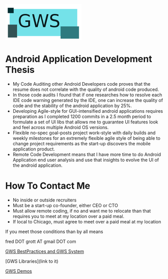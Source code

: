 ![GrottSpaceLogo](./readme_images/gws_logo.png)

# Android Application Development Thesis

* My Code Auditing other Android Developers code proves that the resume does not correlate with the
  quality of android code produced.
* In those code audits I found that if one researches how to resolve each IDE code warning generated
  by the IDE, one can increase the quality of code and the stability of the android application by 25%.
* Developing Agile-style for GUI-intensified android applications requires preparation as I completed
  1200 commits in a 2.5 month period to formulate a set of UI libs that allows me to guarantee UI features
  look and feel across multiple Android OS versions.
* Flexible no-spec goal-posts project work-style with daily builds and weekly milestones for an extremely
  flexible agile style of being able to change project requirements as the start-up discovers the mobile
  application product.
* Remote Code Development means that I have more time to do Android Application end user analysis and
  use that insights to evolve the UI of the android application.

# How To Contact Me

* No inside or outside recruiters
* Must be a start-up co-founder, either CEO or CTO
* Must allow remote coding, if no and want me to relocate than that requires you to meet at my location
  over a paid meal.
* If local to Chicago, must agree to meet over a paid meal at my location

If you meet those conditions than by all means

fred DOT grott AT gmail DOT com


[GWS BestPractices and GWS System](./readme_details/gws)

[GWS Libraries](link to it)

[GWS Demos](./readme_details/demos)
